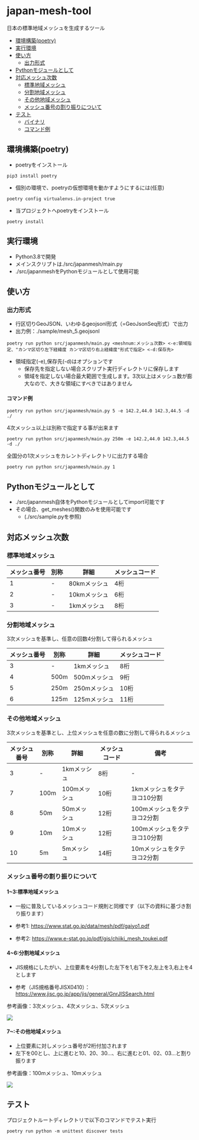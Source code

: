 # japan-mesh-tool

日本の標準地域メッシュを生成するツール

<!-- TOC -->
- [環境構築(poetry)](#環境構築(poetry))
- [実行環境](#実行環境)
- [使い方](#使い方)
  - [出力形式](#出力形式)
- [Pythonモジュールとして](#pythonモジュールとして)
- [対応メッシュ次数](#対応メッシュ次数)
  - [標準地域メッシュ](#標準地域メッシュ)
  - [分割地域メッシュ](#分割地域メッシュ)
  - [その他地域メッシュ](#その他地域メッシュ)
  - [メッシュ番号の割り振りについて](#メッシュ番号の割り振りについて)
- [テスト](#テスト)
  - [バイナリ](#バイナリ)
  - [コマンド例](#コマンド例)

<!-- /TOC -->

## 環境構築(poetry)

- poetryをインストール

```
pip3 install poetry
```

- 個別の環境で、poetryの仮想環境を動かすようにするには(任意)

```
poetry config virtualenvs.in-project true
```

- 当プロジェクトへpoetryをインストール

```
poetry install
```

## 実行環境

- Python3.8で開発
- メインスクリプトは./src/japanmesh/main.py
- ./src/japanmeshをPythonモジュールとして使用可能

## 使い方

### 出力形式

- 行区切りGeoJSON、いわゆるgeojsonl形式（=GeoJsonSeq形式）で出力
- 出力例：./sample/mesh_5.geojsonl

```
poetry run python src/japanmesh/main.py <meshnum:メッシュ次数> <-e:領域指定、"カンマ区切り左下経緯度 カンマ区切り右上経緯度"形式で指定> <-d:保存先>
```

- 領域指定(-e),保存先(-d)はオプションです
  - 保存先を指定しない場合スクリプト実行ディレクトリに保存します
  - 領域を指定しない場合最大範囲で生成します。3次以上はメッシュ数が膨大なので、大きな領域にすべきではありません

#### コマンド例

```
poetry run python src/japanmesh/main.py 5 -e 142.2,44.0 142.3,44.5 -d ./
```

4次メッシュ以上は別称で指定する事が出来ます

```
poetry run python src/japanmesh/main.py 250m -e 142.2,44.0 142.3,44.5 -d ./
```

全国分の1次メッシュをカレントディレクトリに出力する場合

```
poetry run python src/japanmesh/main.py 1
```

## Pythonモジュールとして

- ./src/japanmesh自体をPythonモジュールとしてimport可能です
- その場合、get_meshes()関数のみを使用可能です
  - (./src/sample.pyを参照)

## 対応メッシュ次数

### 標準地域メッシュ

|  メッシュ番号  |  別称  |  詳細  |  メッシュコード  |
| ---- | ---- | ---- | ---- |
|  1  |  -  |  80kmメッシュ |  4桁  |
|  2  |  -  |  10kmメッシュ |  6桁  |
|  3  |  -  |  1kmメッシュ  |  8桁  |

### 分割地域メッシュ

3次メッシュを基準し、任意の回数4分割して得られるメッシュ

|  メッシュ番号  |  別称  |  詳細  |  メッシュコード  |
| ---- | ---- | ---- | ---- |
|  3  |  -  |  1kmメッシュ  |  8桁  |
|  4  |  500m  |  500mメッシュ |  9桁  |
|  5  |  250m  |  250mメッシュ |  10桁  |
|  6  |  125m  |  125mメッシュ |  11桁  |

### その他地域メッシュ

3次メッシュを基準とし、上位メッシュを任意の数に分割して得られるメッシュ

|  メッシュ番号  |  別称  |  詳細  |  メッシュコード  |  備考  |
| ---- | ---- | ---- | ---- | ---- |
|  3  |  -  |  1kmメッシュ  |  8桁  |  -  |
|  7  |  100m  |  100mメッシュ |  10桁  |  1kmメッシュをタテヨコ10分割  |
|  8  |  50m  |  50mメッシュ  |  12桁  |  100mメッシュをタテヨコ2分割  |
|  9  |  10m  |  10mメッシュ  |  12桁  |  100mメッシュをタテヨコ10分割  |
|  10  |  5m  |  5mメッシュ  |  14桁  |  10mメッシュをタテヨコ2分割  |

### メッシュ番号の割り振りについて

#### 1~3:標準地域メッシュ

- 一般に普及しているメッシュコード規則と同様です（以下の資料に基づき割り振ります）

- 参考1: <https://www.stat.go.jp/data/mesh/pdf/gaiyo1.pdf>

- 参考2: <https://www.e-stat.go.jp/pdf/gis/chiiki_mesh_toukei.pdf>

#### 4~6:分割地域メッシュ

- JIS規格にしたがい、上位要素を4分割した左下を1,右下を2,左上を3,右上を4とします

- 参考（JIS規格番号JISX0410）：<https://www.jisc.go.jp/app/jis/general/GnrJISSearch.html>

参考画像：3次メッシュ、4次メッシュ、5次メッシュ

<img src="./imgs/01.png">

#### 7~:その他地域メッシュ

- 上位要素に対しメッシュ番号が2桁付加されます
- 左下を00とし、上に進むと10、20、30…、右に進むと01、02、03…と割り振ります

参考画像：100mメッシュ、10mメッシュ

<img src="./imgs/02.png">

## テスト

プロジェクトルートディレクトリで以下のコマンドでテスト実行

```shell
poetry run python -m unittest discover tests
```

